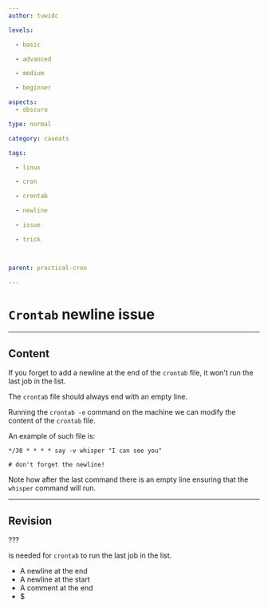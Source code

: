 ```yaml
---
author: tuwidc

levels:

  - basic

  - advanced

  - medium

  - beginner

aspects:
  - obscura

type: normal

category: caveats

tags:

  - linux

  - cron

  - crontab

  - newline

  - issue

  - trick



parent: practical-cron

---
```


# `Crontab` newline issue

---
## Content

If you forget to add a newline at the end of the `crontab` file, it won't run the last job in the list. 

The `crontab` file should always end with an empty line.


Running the `crontab -e` command on the machine we can modify the content of the `crontab` file.

An example of such file is:

```
*/30 * * * * say -v whisper "I can see you"

# don't forget the newline!
```

Note how after the last command there is an empty line ensuring that the `whisper` command will run.

---
## Revision

??? 

is needed for `crontab` to run the last job in the list.


* A newline at the end
* A newline at the start
* A comment at the end
* $

 
 
